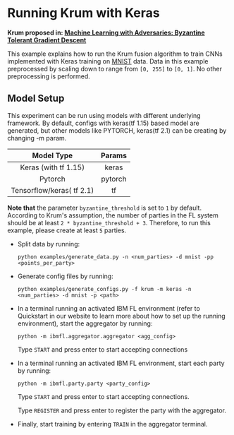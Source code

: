 
# Running Krum with Keras

**Krum proposed in: [Machine Learning with Adversaries: Byzantine Tolerant Gradient Descent](https://papers.nips.cc/paper/6617-machine-learning-with-adversaries-byzantine-tolerant-gradient-descent.pdf)**

This example explains how to run the Krum fusion algorithm to train CNNs implemented with Keras training
on [MNIST](http://yann.lecun.com/exdb/mnist/) data. Data in this example preprocessed by scaling down to range from `[0, 255]` to `[0, 1]`.
No other preprocessing is performed.
## Model Setup

This experiment can be run using models with different underlying framework. By default, configs with keras(tf 1.15) based model are generated, but other models like PYTORCH, keras(tf 2.1) can be creating by changing -m param.


|       Model Type           |  Params   |
|:--------------------------:|:--------: |
|   Keras (with tf 1.15)     |  keras    |
|         Pytorch            |  pytorch  |
|   Tensorflow/keras( tf 2.1) |  tf   |


**Note that** the parameter `byzantine_threshold` is set to `1` by default. According to Krum's assumption, the number of parties in the FL system should be at least `2 * byzantine_threshold + 3`. Therefore, to run this example, please create at least `5` parties.

- Split data by running:

    ```
    python examples/generate_data.py -n <num_parties> -d mnist -pp <points_per_party>
    ```
- Generate config files by running:
    ```
    python examples/generate_configs.py -f krum -m keras -n <num_parties> -d mnist -p <path>
    ```
- In a terminal running an activated IBM FL environment 
(refer to Quickstart in our website to learn more about how to set up the running environment), start the aggregator by running:
    ```
    python -m ibmfl.aggregator.aggregator <agg_config>
    ```
    Type `START` and press enter to start accepting connections
- In a terminal running an activated IBM FL environment, start each party by running:
    ```
    python -m ibmfl.party.party <party_config>
    ```
    Type `START` and press enter to start accepting connections.
    
    Type  `REGISTER` and press enter to register the party with the aggregator. 
- Finally, start training by entering `TRAIN` in the aggregator terminal.